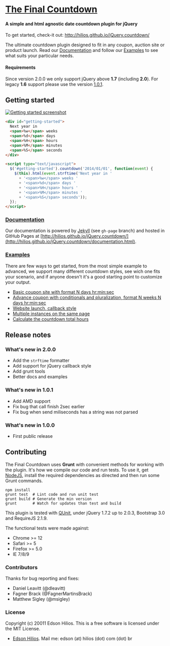 [The Final Countdown](http://hilios.github.io/jQuery.countdown/)
=====================

#### A simple and html agnostic date countdown plugin for jQuery ####

To get started, check-it out: http://hilios.github.io/jQuery.countdown/

The ultimate countdown plugin designed to fit in any coupon, auction site or product launch. Read our [Documentation](http://hilios.github.io/jQuery.countdown/documentation.html) and follow our [Examples](http://hilios.github.io/jQuery.countdown/examples.html) to see what suits your particular needs.

#### Requirements ####

Since version 2.0.0 we only support jQuery above **1.7** (including **2.0**). For legacy **1.6** support please use the version [1.0.1](https://github.com/hilios/jQuery.countdown/tree/v1.0.1).

Getting started
---------------

[![Getting started screenshot](http://hilios.github.io/jQuery.countdown/images/getting-started-screenshot.png)](http://hilios.github.io/jQuery.countdown/)

```html
<div id="getting-started">
  Next year in
  <span>%w</span> weeks
  <span>%d</span> days
  <span>%H</span> hours
  <span>%M</span> minutes
  <span>%S</span> seconds
</div>

<script type="text/javascript">
  $('#getting-started').countdown('2014/01/01', function(event) {
    $(this).html(event.strftime('Next year in '
      + '<span>%w</span> weeks '
      + '<span>%d</span> days '
      + '<span>%H</span> hours '
      + '<span>%M</span> minutes '
      + '<span>%S</span> seconds'));
  });
</script>
```

### [Documentation](http://hilios.github.io/jQuery.countdown/documentation.html)

Our documentation is powered by [Jekyll](http://jekyllrb.com/) (see `gh-page` branch) and hosted in GitHub Pages at [http://hilios.github.io/jQuery.countdown/](http://hilios.github.io/jQuery.countdown/documentation.html).

### [Examples](http://hilios.github.io/jQuery.countdown/examples.html)

There are few ways to get started, from the most simple example to advanced, we support many different countdown styles, see wich one fits your scenario, and if anyone doesn't it's a good starting point to customize your output.

-   [Basic coupon site with format N days hr:min:sec](http://hilios.github.io/jQuery.countdown/examples/legacy-style.html)
-   [Advance coupon with conditionals and pluralization, format N weeks N days hr:min:sec](http://hilios.github.io/jQuery.countdown/examples/advanced-coupon-site.html)
-   [Website launch, callback style](http://hilios.github.io/jQuery.countdown/examples/website-launch.html)
-   [Multiple instances on the same page](http://hilios.github.io/jQuery.countdown/examples/multiple-instances.html)
-   [Calculate the countdown total hours](http://hilios.github.io/jQuery.countdown/examples/show-total-hours.html)

Release notes
-------------

### What's new in 2.0.0

*   Add the `strftime` formatter
*   Add support for jQuery callback style
*   Add grunt tools
*   Better docs and examples

### What's new in 1.0.1

*   Add AMD support
*   Fix bug that call finish 2sec earlier
*   Fix bug when send miliseconds has a string was not parsed

### What's new in 1.0.0

*   First public release

Contributing
------------

The Final Countdown uses **Grunt** with convenient methods for working with the plugin. It's how we compile our code and run tests. To use it, get [NodeJS](http://nodejs.org/), install the required dependencies as directed and then run some Grunt commands.

```shell
npm install
grunt test  # Lint code and run unit test
grunt build # Generate the min version
grunt       # Watch for updates than test and build
```

This plugin is tested with [QUnit](http://qunitjs.com/), under jQuery 1.7.2 up to 2.0.3, Bootstrap 3.0 and RequireJS 2.1.9. 

The functional tests were made against:

*   Chrome >= 12
*   Safari >= 5
*   Firefox >= 5.0
*   IE 7/8/9

### Contributors ###

Thanks for bug reporting and fixes:

*   Daniel Leavitt (@dleavitt)
*   Fagner Brack (@FagnerMartinsBrack)
*   Matthew Sigley (@msigley)

### License ###

Copyright (c) 20011 Edson Hilios. This is a free software is licensed under the MIT License.

*   [Edson Hilios](http://edson.hilios.com.br). Mail me: edson (at) hilios (dot) com (dot) br